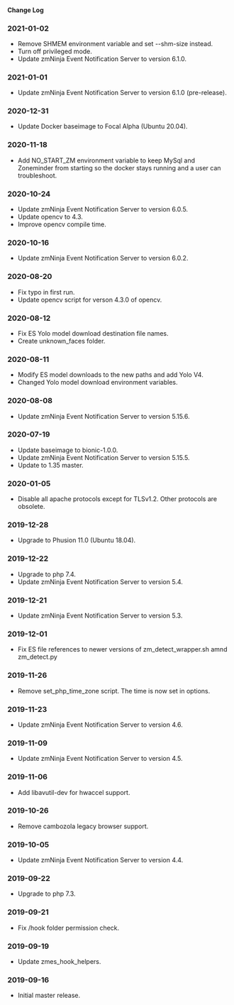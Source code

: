 #### Change Log
### 2021-01-02
- Remove SHMEM environment variable and set --shm-size instead.
- Turn off privileged mode.
- Update zmNinja Event Notification Server to version 6.1.0.

### 2021-01-01
- Update zmNinja Event Notification Server to version 6.1.0 (pre-release).

### 2020-12-31
- Update Docker baseimage to Focal Alpha (Ubuntu 20.04).

### 2020-11-18
- Add NO_START_ZM environment variable to keep MySql and Zoneminder from starting so the docker stays running and a user can troubleshoot.

### 2020-10-24
- Update zmNinja Event Notification Server to version 6.0.5.
- Update opencv to 4.3.
- Improve opencv compile time.

### 2020-10-16
- Update zmNinja Event Notification Server to version 6.0.2.

### 2020-08-20
- Fix typo in first run.
- Update opencv script for verson 4.3.0 of opencv.

### 2020-08-12
- Fix ES Yolo model download destination file names.
- Create unknown_faces folder.

### 2020-08-11
- Modify ES model downloads to the new paths and add Yolo V4.
- Changed Yolo model download environment variables.

### 2020-08-08
- Update zmNinja Event Notification Server to version 5.15.6.

### 2020-07-19
- Update baseimage to bionic-1.0.0.
- Update zmNinja Event Notification Server to version 5.15.5.
- Update to 1.35 master.

### 2020-01-05
- Disable all apache protocols except for TLSv1.2.  Other protocols are obsolete.

### 2019-12-28
- Upgrade to Phusion 11.0 (Ubuntu 18.04).

### 2019-12-22
- Upgrade to php 7.4.
- Update zmNinja Event Notification Server to version 5.4.

### 2019-12-21
- Update zmNinja Event Notification Server to version 5.3.

### 2019-12-01
- Fix ES file references to newer versions of zm_detect_wrapper.sh amnd zm_detect.py

### 2019-11-26
- Remove set_php_time_zone script.  The time is now set in options.

### 2019-11-23
- Update zmNinja Event Notification Server to version 4.6.

### 2019-11-09
- Update zmNinja Event Notification Server to version 4.5.

### 2019-11-06
- Add libavutil-dev for hwaccel support.

### 2019-10-26
- Remove cambozola legacy browser support.

### 2019-10-05
- Update zmNinja Event Notification Server to version 4.4.

### 2019-09-22
- Upgrade to php 7.3.

### 2019-09-21
- Fix /hook folder permission check.

### 2019-09-19
- Update zmes_hook_helpers.

### 2019-09-16
- Initial master release.
